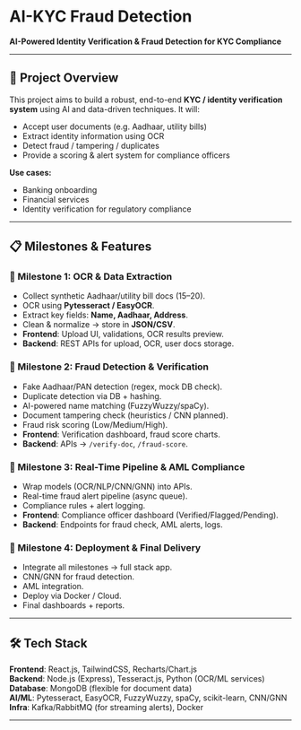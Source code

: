 # AI-KYC Fraud Detection  
**AI-Powered Identity Verification & Fraud Detection for KYC Compliance**

---

## 🧭 Project Overview  
This project aims to build a robust, end-to-end **KYC / identity verification system** using AI and data-driven techniques. It will:  
- Accept user documents (e.g. Aadhaar, utility bills)  
- Extract identity information using OCR  
- Detect fraud / tampering / duplicates  
- Provide a scoring & alert system for compliance officers  

**Use cases:**  
- Banking onboarding  
- Financial services  
- Identity verification for regulatory compliance  

---

## 📋 Milestones & Features  

### 🚀 Milestone 1: OCR & Data Extraction  
- Collect synthetic Aadhaar/utility bill docs (15–20).  
- OCR using **Pytesseract / EasyOCR**.  
- Extract key fields: **Name, Aadhaar, Address**.  
- Clean & normalize → store in **JSON/CSV**.  
- **Frontend**: Upload UI, validations, OCR results preview.  
- **Backend**: REST APIs for upload, OCR, user docs storage.  

### 🚀 Milestone 2: Fraud Detection & Verification  
- Fake Aadhaar/PAN detection (regex, mock DB check).  
- Duplicate detection via DB + hashing.  
- AI-powered name matching (FuzzyWuzzy/spaCy).  
- Document tampering check (heuristics / CNN planned).  
- Fraud risk scoring (Low/Medium/High).  
- **Frontend**: Verification dashboard, fraud score charts.  
- **Backend**: APIs → `/verify-doc`, `/fraud-score`.  

### 🚀 Milestone 3: Real-Time Pipeline & AML Compliance  
- Wrap models (OCR/NLP/CNN/GNN) into APIs.  
- Real-time fraud alert pipeline (async queue).  
- Compliance rules + alert logging.  
- **Frontend**: Compliance officer dashboard (Verified/Flagged/Pending).  
- **Backend**: Endpoints for fraud check, AML alerts, logs.  

### 🚀 Milestone 4: Deployment & Final Delivery  
- Integrate all milestones → full stack app.  
- CNN/GNN for fraud detection.  
- AML integration.  
- Deploy via Docker / Cloud.  
- Final dashboards + reports.  

---

## 🛠️ Tech Stack  

**Frontend**: React.js, TailwindCSS, Recharts/Chart.js  
**Backend**: Node.js (Express), Tesseract.js, Python (OCR/ML services)  
**Database**: MongoDB (flexible for document data)  
**AI/ML**: Pytesseract, EasyOCR, FuzzyWuzzy, spaCy, scikit-learn, CNN/GNN   
**Infra**: Kafka/RabbitMQ (for streaming alerts), Docker  

---

